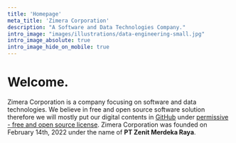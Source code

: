```yaml
---
title: 'Homepage'
meta_title: 'Zimera Corporation'
description: "A Software and Data Technologies Company."
intro_image: "images/illustrations/data-engineering-small.jpg"
intro_image_absolute: true
intro_image_hide_on_mobile: true
---
```


# Welcome.

Zimera Corporation is a company focusing on software and data technologies. We believe in free and open source software solution therefore we will mostly put our digital contents in [GitHub](https://github.com/zimera-corp) under [permissive - free and open source license](https://opensource.org/licenses). Zimera Corporation was founded on February 14th, 2022 under the name of **PT Zenit Merdeka Raya**. 
